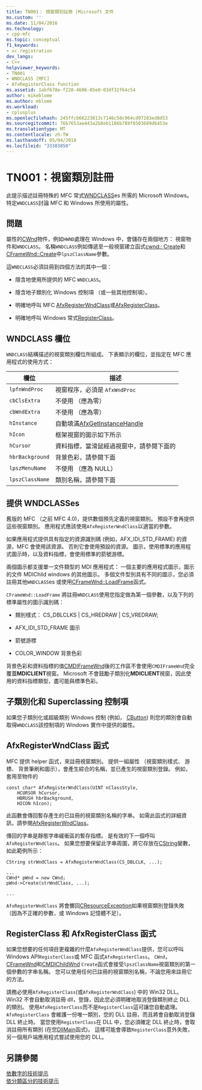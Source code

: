 ```yaml
---
title: TN001： 視窗類別註冊 |Microsoft 文件
ms.custom: ''
ms.date: 11/04/2016
ms.technology:
- cpp-mfc
ms.topic: conceptual
f1_keywords:
- vc.registration
dev_langs:
- C++
helpviewer_keywords:
- TN001
- WNDCLASS [MFC]
- AfxRegisterClass function
ms.assetid: 1abf678e-f220-4606-85e0-03df32f64c54
author: mikeblome
ms.author: mblome
ms.workload:
- cplusplus
ms.openlocfilehash: 245ffcb66223813c7146c50c964cd97203ed8d53
ms.sourcegitcommit: 76b7653ae443a2b8eb1186b789f8503609d6453e
ms.translationtype: MT
ms.contentlocale: zh-TW
ms.lasthandoff: 05/04/2018
ms.locfileid: "33383850"
---
```

# <a name="tn001-window-class-registration"></a>TN001：視窗類別註冊
此提示描述註冊特殊的 MFC 常式[WNDCLASS](http://msdn.microsoft.com/library/windows/desktop/ms633576)es 所需的 Microsoft Windows。 特定`WNDCLASS`討論 MFC 和 Windows 所使用的屬性。  
  
## <a name="the-problem"></a>問題  
 屬性的[CWnd](../mfc/reference/cwnd-class.md)物件，例如`HWND`處理在 Windows 中，會儲存在兩個地方： 視窗物件和`WNDCLASS`。 名稱`WNDCLASS`例如傳遞至一般視窗建立函式[cwnd:: Create](../mfc/reference/cwnd-class.md#create)和[CFrameWnd::Create](../mfc/reference/cframewnd-class.md#create)中`lpszClassName`參數。  
  
 這`WNDCLASS`必須註冊到四個方法的其中一個：  
  
-   隱含地使用所提供的 MFC `WNDCLASS`。  
  
-   隱含地子類別化 Windows 控制項 （或一些其他控制項）。  
  
-   明確地呼叫 MFC [AfxRegisterWndClass](../mfc/reference/application-information-and-management.md#afxregisterwndclass)或[AfxRegisterClass](../mfc/reference/application-information-and-management.md#afxregisterclass)。  
  
-   明確地呼叫 Windows 常式[RegisterClass](http://msdn.microsoft.com/library/windows/desktop/ms633586)。  
  
## <a name="wndclass-fields"></a>WNDCLASS 欄位  
 `WNDCLASS`結構描述的視窗類別欄位所組成。 下表顯示的欄位，並指定在 MFC 應用程式的使用方式：  
  
|欄位|描述|  
|-----------|-----------------|  
|`lpfnWndProc`|視窗程序，必須是 `AfxWndProc`|  
|`cbClsExtra`|不使用 （應為零）|  
|`cbWndExtra`|不使用 （應為零）|  
|`hInstance`|自動填滿[AfxGetInstanceHandle](../mfc/reference/application-information-and-management.md#afxgetinstancehandle)|  
|`hIcon`|框架視窗的圖示如下所示|  
|`hCursor`|資料指標，當滑鼠經過視窗中，請參閱下面的|  
|`hbrBackground`|背景色彩，請參閱下面|  
|`lpszMenuName`|不使用 （應為 NULL）|  
|`lpszClassName`|類別名稱，請參閱下面|  
  
## <a name="provided-wndclasses"></a>提供 WNDCLASSes  
 舊版的 MFC （之前 MFC 4.0)，提供數個預先定義的視窗類別。 預設不會再提供這些視窗類別。 應用程式應該使用`AfxRegisterWndClass`以適當的參數。  
  
 如果應用程式提供具有指定的資源識別碼 (例如，AFX_IDI_STD_FRAME) 的資源，MFC 會使用該資源。 否則它會使用預設的資源。 圖示，使用標準的應用程式圖示時，以及資料指標，會使用標準的箭號游標。  
  
 兩個圖示都支援單一文件類型的 MDI 應用程式： 一個主要的應用程式圖示，圖示的文件 MDIChild windows 的其他圖示。 多個文件型別具有不同的圖示，您必須註冊其他`WNDCLASS`es 或使用[CFrameWnd::LoadFrame](../mfc/reference/cframewnd-class.md#loadframe)函式。  
  
 `CFrameWnd::LoadFrame` 將註冊`WNDCLASS`使用您指定做為第一個參數，以及下列的標準屬性的圖示識別碼：  
  
-   類別樣式： CS_DBLCLKS &#124; CS_HREDRAW &#124; CS_VREDRAW;  
  
-   AFX_IDI_STD_FRAME 圖示  
  
-   箭號游標  
  
-   COLOR_WINDOW 背景色彩  
  
 背景色彩和資料指標的值[CMDIFrameWnd](../mfc/reference/cmdiframewnd-class.md)後的工作區不會使用`CMDIFrameWnd`完全覆蓋**MDICLIENT**視窗。 Microsoft 不會鼓勵子類別化**MDICLIENT**視窗，因此使用的資料指標類型，盡可能與標準色彩。  
  
## <a name="subclassing-and-superclassing-controls"></a>子類別化和 Superclassing 控制項  
 如果您子類別化或超級類別 Windows 控制 (例如， [CButton](../mfc/reference/cbutton-class.md)) 則您的類別會自動取得`WNDCLASS`該控制項的 Windows 實作中提供的屬性。  
  
## <a name="the-afxregisterwndclass-function"></a>AfxRegisterWndClass 函式  
 MFC 提供 helper 函式，來註冊視窗類別。 提供一組屬性 （視窗類別樣式、 游標、 背景筆刷和圖示），會產生綜合的名稱，並已產生的視窗類別登錄。 例如，套用至物件的  
  
```  
const char* AfxRegisterWndClass(UINT nClassStyle,
    HCURSOR hCursor,
    HBRUSH hbrBackground,
    HICON hIcon);
```  
  
 此函數會傳回暫存產生的已註冊的視窗類別名稱的字串。 如需此函式的詳細資訊，請參閱[AfxRegisterWndClass](../mfc/reference/application-information-and-management.md#afxregisterwndclass)。  
  
 傳回的字串是靜態字串緩衝區的暫存指標。 是有效的下一個呼叫`AfxRegisterWndClass`。 如果您想要保留此字串周圍，將它存放在[CString](../atl-mfc-shared/using-cstring.md)變數，如此範例所示：  
  
```  
CString strWndClass = AfxRegisterWndClass(CS_DBLCLK, ...);

...  
CWnd* pWnd = new CWnd;  
pWnd->Create(strWndClass, ...);

...  
```  
  
 `AfxRegisterWndClass` 將會擲回[CResourceException](../mfc/reference/cresourceexception-class.md)如果視窗類別登錄失敗 （因為不正確的參數，或 Windows 記憶體不足）。  
  
## <a name="the-registerclass-and-afxregisterclass-functions"></a>RegisterClass 和 AfxRegisterClass 函式  
 如果您想要的任何項目更複雜的什麼`AfxRegisterWndClass`提供，您可以呼叫 Windows API`RegisterClass`或 MFC 函式`AfxRegisterClass`。 `CWnd`， [CFrameWnd](../mfc/reference/cframewnd-class.md)和[CMDIChildWnd](../mfc/reference/cmdichildwnd-class.md) `Create`函式會接受`lpszClassName`視窗類別的第一個參數的字串名稱。 您可以使用任何已註冊的視窗類別名稱，不論您用來註冊它的方法。  
  
 請務必使用`AfxRegisterClass`(或`AfxRegisterWndClass`) 中的 Win32 DLL。 Win32 不會自動取消註冊 dll，登錄，因此您必須明確地取消登錄類別終止 DLL 的類別。 使用`AfxRegisterClass`而不是`RegisterClass`這可讓您自動處理。 `AfxRegisterClass` 會維護一份唯一類別，您的 DLL 註冊，而且將會自動取消登錄 DLL 終止時。 當您使用`RegisterClass`在 DLL 中，您必須確定 DLL 終止時，會取消註冊所有類別 (在您[DllMain](http://msdn.microsoft.com/library/windows/desktop/ms682583)函式)。 這樣可能會導致`RegisterClass`意外失敗，另一個用戶端應用程式嘗試使用您的 DLL。  
  
## <a name="see-also"></a>另請參閱  
 [依數字的技術提示](../mfc/technical-notes-by-number.md)   
 [依分類區分的技術提示](../mfc/technical-notes-by-category.md)

